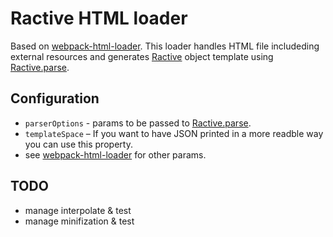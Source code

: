 # Ractive HTML loader

Based on [webpack-html-loader](https://github.com/webpack-contrib/html-loader).
This loader handles HTML file includeding external resources and generates [Ractive](https://github.com/ractivejs/ractive) object template using [Ractive.parse](https://ractive.js.org/api/#ractiveparse).

## Configuration

- `parserOptions` - params to be passed to [Ractive.parse](https://ractive.js.org/api/#ractiveparse).
- `templateSpace` – If you want to have JSON printed in a more readble way you can use this property.
- see [webpack-html-loader](https://github.com/webpack-contrib/html-loader) for other params.

## TODO

- manage interpolate & test
- manage minifization & test
